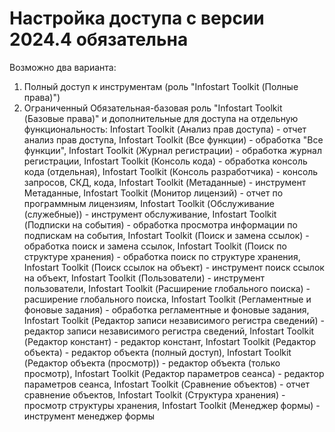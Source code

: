 # Настройка доступа с версии 2024.4 обязательна

Возможно два варианта:
1. Полный доступ к инструментам (роль "Infostart Toolkit (Полные права)")
2. Ограниченный
   Обязательная-базовая роль "Infostart Toolkit (Базовые права)"
   и дополнительные для доступа на отдельную функциональность:
   Infostart Toolkit (Анализ прав доступа) - отчет анализ прав доступа,
   Infostart Toolkit (Все функции) - обработка "Все функции",
   Infostart Toolkit (Журнал регистрации) - обработка журнал регистрации,
   Infostart Toolkit (Консоль кода) - обработка консоль кода (отдельная),
   Infostart Toolkit (Консоль разработчика) - консоль запросов, СКД, кода,
   Infostart Toolkit (Метаданные) - инструмент Метаданные,
   Infostart Toolkit (Монитор лицензий) - отчет по программным лицензиям,
   Infostart Toolkit (Обслуживание (служебные)) - инструмент обслуживание,
   Infostart Toolkit (Подписки на события) - обработка просмотра информации по подпискам на события,
   Infostart Toolkit (Поиск и замена ссылок) - обработка поиск и замена ссылок,
   Infostart Toolkit (Поиск по структуре хранения) - обработка поиск по структуре хранения,
   Infostart Toolkit (Поиск ссылок на объект) - инструмент поиск ссылок на объект,
   Infostart Toolkit (Пользователи) - инструмент пользователи,
   Infostart Toolkit (Расширение глобального поиска) - расширение глобального поиска,
   Infostart Toolkit (Регламентные и фоновые задания) - обработка регламентные и фоновые задания,
   Infostart Toolkit (Редактор записи независимого регистра сведений) - редактор записи независимого регистра сведений,
   Infostart Toolkit (Редактор констант) - редактор констант,
   Infostart Toolkit (Редактор объекта) - редактор объекта (полный доступ),
   Infostart Toolkit (Редактор объекта (просмотр)) - редактор объекта (только просмотр),
   Infostart Toolkit (Редактор параметров сеанса) - редактор параметров сеанса,
   Infostart Toolkit (Сравнение объектов) - отчет сравнение объектов,
   Infostart Toolkit (Структура хранения) - просмотр структуры хранения,
   Infostart Toolkit (Менеджер формы) - инструмент менеджер формы
   
   
   
   
